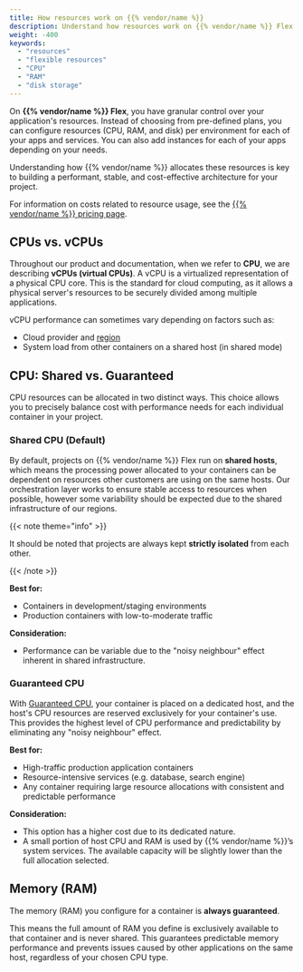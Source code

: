 ```yaml
---
title: How resources work on {{% vendor/name %}}
description: Understand how resources work on {{% vendor/name %}} Flex. Learn the differences between shared and guaranteed CPU, how RAM is allocated, and how to configure scalable resources for your apps.
weight: -400
keywords:
  - "resources"
  - "flexible resources"
  - "CPU"
  - "RAM"
  - "disk storage"
---
```


On **{{% vendor/name %}} Flex**, you have granular control over your application's resources. Instead of choosing from pre-defined plans, you can configure resources (CPU, RAM, and disk) per environment for each of your apps and services. You can also add instances for each of your apps depending on your needs.

Understanding how {{% vendor/name %}} allocates these resources is key to building a performant, stable, and cost-effective architecture for your project.

For information on costs related to resource usage, see the [{{% vendor/name %}} pricing page](https://upsun.com/pricing/).

## CPUs vs. vCPUs

Throughout our product and documentation, when we refer to **CPU**, we are describing **vCPUs (virtual CPUs)**. A vCPU is a virtualized representation of a physical CPU core. This is the standard for cloud computing, as it allows a physical server's resources to be securely divided among multiple applications.

vCPU performance can sometimes vary depending on factors such as:

- Cloud provider and [region](/development/regions.html)  
- System load from other containers on a shared host (in shared mode)

## CPU: Shared vs. Guaranteed

CPU resources can be allocated in two distinct ways. This choice allows you to precisely balance cost with performance needs for each individual container in your project.

### Shared CPU (Default)

By default, projects on {{% vendor/name %}} Flex run on **shared hosts**, which means the processing power allocated to your containers can be dependent on resources other customers are using on the same hosts. Our orchestration layer works to ensure stable access to resources when possible, however some variability should be expected due to the shared infrastructure of our regions.

{{< note theme="info" >}}

 It should be noted that projects are always kept **strictly isolated** from each other. 

{{< /note >}}

**Best for:**  
- Containers in development/staging environments  
- Production containers with low-to-moderate traffic  

**Consideration:**  
- Performance can be variable due to the "noisy neighbour" effect inherent in shared infrastructure.

### Guaranteed CPU

With [Guaranteed CPU](/manage-resources/guaranteed-resources), your container is placed on a dedicated host, and the host's CPU resources are reserved exclusively for your container's use. This provides the highest level of CPU performance and predictability by eliminating any "noisy neighbour" effect.

**Best for:**  
- High-traffic production application containers  
- Resource-intensive services (e.g. database, search engine)  
- Any container requiring large resource allocations with consistent and predictable performance  

**Consideration:**  
- This option has a higher cost due to its dedicated nature.  
- A small portion of host CPU and RAM is used by {{% vendor/name %}}’s system services. The available capacity will be slightly lower than the full allocation selected.

## Memory (RAM)

The memory (RAM) you configure for a container is **always guaranteed**.

This means the full amount of RAM you define is exclusively available to that container and is never shared. This guarantees predictable memory performance and prevents issues caused by other applications on the same host, regardless of your chosen CPU type.

